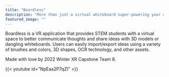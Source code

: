 ```yaml
---
title: "Boardless"
description: "More than just a virtual whiteboard super-powering your communication"
featured_image: ""
---
```


<!-- Quick description of your project -->

Boardless is a VR application that provides STEM students with a virtual space to better communicate thoughts and share ideas with 3D models or dangling whiteboards. Users can easily import/export ideas using a variety of brushes and colors, 3D shapes, OCR technology, and other assets.

<!-- TODO: update to a more in-depth description -->
Made with love by 2022 Winter XR Capstone Team 8.

<!-- A hype/demo video -->

<!-- TODO: maybe we'll have one by the end of quarter -->
{{< youtube id="NpEaa2P7qZI" >}}
